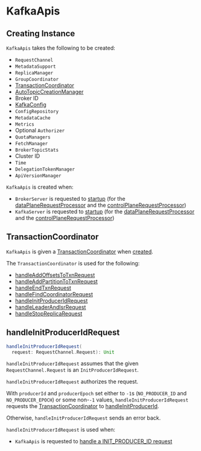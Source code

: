 # KafkaApis

## Creating Instance

`KafkaApis` takes the following to be created:

* <span id="requestChannel"> `RequestChannel`
* <span id="metadataSupport"> `MetadataSupport`
* <span id="replicaManager"> `ReplicaManager`
* <span id="groupCoordinator"> `GroupCoordinator`
* [TransactionCoordinator](#txnCoordinator)
* <span id="autoTopicCreationManager"> [AutoTopicCreationManager](AutoTopicCreationManager.md)
* <span id="brokerId"> Broker ID
* <span id="config"> [KafkaConfig](KafkaConfig.md)
* <span id="configRepository"> `ConfigRepository`
* <span id="metadataCache"> `MetadataCache`
* <span id="metrics"> `Metrics`
* <span id="authorizer"> Optional `Authorizer`
* <span id="quotas"> `QuotaManagers`
* <span id="fetchManager"> `FetchManager`
* <span id="brokerTopicStats"> `BrokerTopicStats`
* <span id="clusterId"> Cluster ID
* <span id="time"> `Time`
* <span id="tokenManager"> `DelegationTokenManager`
* <span id="apiVersionManager"> `ApiVersionManager`

`KafkaApis` is created when:

* `BrokerServer` is requested to [startup](BrokerServer.md#startup) (for the [dataPlaneRequestProcessor](BrokerServer.md#dataPlaneRequestProcessor) and the [controlPlaneRequestProcessor](BrokerServer.md#controlPlaneRequestProcessor))
* `KafkaServer` is requested to [startup](KafkaServer.md#startup) (for the [dataPlaneRequestProcessor](KafkaServer.md#dataPlaneRequestProcessor) and the [controlPlaneRequestProcessor](KafkaServer.md#controlPlaneRequestProcessor))

## <span id="txnCoordinator"> TransactionCoordinator

`KafkaApis` is given a [TransactionCoordinator](TransactionCoordinator.md) when [created](#creating-instance).

The `TransactionCoordinator` is used for the following:

* [handleAddOffsetsToTxnRequest](#handleAddOffsetsToTxnRequest)
* [handleAddPartitionToTxnRequest](#handleAddPartitionToTxnRequest)
* [handleEndTxnRequest](#handleEndTxnRequest)
* [handleFindCoordinatorRequest](#handleFindCoordinatorRequest)
* [handleInitProducerIdRequest](#handleInitProducerIdRequest)
* [handleLeaderAndIsrRequest](#handleLeaderAndIsrRequest)
* [handleStopReplicaRequest](#handleStopReplicaRequest)

## <span id="handleInitProducerIdRequest"> handleInitProducerIdRequest

```scala
handleInitProducerIdRequest(
  request: RequestChannel.Request): Unit
```

`handleInitProducerIdRequest` assumes that the given `RequestChannel.Request` is an `InitProducerIdRequest`.

`handleInitProducerIdRequest` authorizes the request.

With `producerId` and `producerEpoch` set either to `-1`s (`NO_PRODUCER_ID` and `NO_PRODUCER_EPOCH`) or some non-`-1` values, `handleInitProducerIdRequest` requests the [TransactionCoordinator](#txnCoordinator) to [handleInitProducerId](TransactionCoordinator.md#handleInitProducerId).

Otherwise, `handleInitProducerIdRequest` sends an error back.

`handleInitProducerIdRequest` is used when:

* `KafkaApis` is requested to [handle a INIT_PRODUCER_ID request](#handle)
